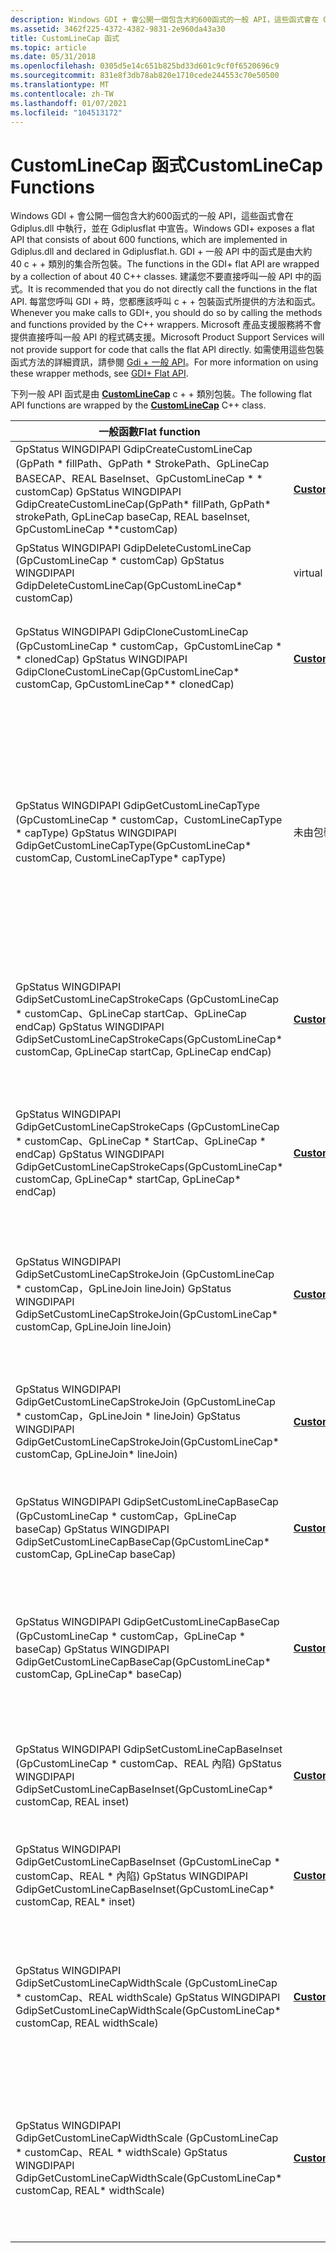 ```yaml
---
description: Windows GDI + 會公開一個包含大約600函式的一般 API，這些函式會在 Gdiplus.dll 中執行，並在 Gdiplusflat 中宣告。
ms.assetid: 3462f225-4372-4382-9831-2e960da43a30
title: CustomLineCap 函式
ms.topic: article
ms.date: 05/31/2018
ms.openlocfilehash: 0305d5e14c651b825bd33d601c9cf0f6520696c9
ms.sourcegitcommit: 831e8f3db78ab820e1710cede244553c70e50500
ms.translationtype: MT
ms.contentlocale: zh-TW
ms.lasthandoff: 01/07/2021
ms.locfileid: "104513172"
---
```

# <a name="customlinecap-functions"></a><span data-ttu-id="c1468-103">CustomLineCap 函式</span><span class="sxs-lookup"><span data-stu-id="c1468-103">CustomLineCap Functions</span></span>

<span data-ttu-id="c1468-104">Windows GDI + 會公開一個包含大約600函式的一般 API，這些函式會在 Gdiplus.dll 中執行，並在 Gdiplusflat 中宣告。</span><span class="sxs-lookup"><span data-stu-id="c1468-104">Windows GDI+ exposes a flat API that consists of about 600 functions, which are implemented in Gdiplus.dll and declared in Gdiplusflat.h.</span></span> <span data-ttu-id="c1468-105">GDI + 一般 API 中的函式是由大約 40 c + + 類別的集合所包裝。</span><span class="sxs-lookup"><span data-stu-id="c1468-105">The functions in the GDI+ flat API are wrapped by a collection of about 40 C++ classes.</span></span> <span data-ttu-id="c1468-106">建議您不要直接呼叫一般 API 中的函式。</span><span class="sxs-lookup"><span data-stu-id="c1468-106">It is recommended that you do not directly call the functions in the flat API.</span></span> <span data-ttu-id="c1468-107">每當您呼叫 GDI + 時，您都應該呼叫 c + + 包裝函式所提供的方法和函式。</span><span class="sxs-lookup"><span data-stu-id="c1468-107">Whenever you make calls to GDI+, you should do so by calling the methods and functions provided by the C++ wrappers.</span></span> <span data-ttu-id="c1468-108">Microsoft 產品支援服務將不會提供直接呼叫一般 API 的程式碼支援。</span><span class="sxs-lookup"><span data-stu-id="c1468-108">Microsoft Product Support Services will not provide support for code that calls the flat API directly.</span></span> <span data-ttu-id="c1468-109">如需使用這些包裝函式方法的詳細資訊，請參閱 [Gdi + 一般 API](-gdiplus-flatapi-flat.md)。</span><span class="sxs-lookup"><span data-stu-id="c1468-109">For more information on using these wrapper methods, see [GDI+ Flat API](-gdiplus-flatapi-flat.md).</span></span>

<span data-ttu-id="c1468-110">下列一般 API 函式是由 [**CustomLineCap**](/windows/desktop/api/gdiplusheaders/nl-gdiplusheaders-customlinecap) c + + 類別包裝。</span><span class="sxs-lookup"><span data-stu-id="c1468-110">The following flat API functions are wrapped by the [**CustomLineCap**](/windows/desktop/api/gdiplusheaders/nl-gdiplusheaders-customlinecap) C++ class.</span></span>



| <span data-ttu-id="c1468-111">一般函數</span><span class="sxs-lookup"><span data-stu-id="c1468-111">Flat function</span></span>                                                                                                                                         | <span data-ttu-id="c1468-112">包裝函式方法</span><span class="sxs-lookup"><span data-stu-id="c1468-112">Wrapper method</span></span>                                                                                                            | <span data-ttu-id="c1468-113">Description</span><span class="sxs-lookup"><span data-stu-id="c1468-113">Description</span></span>                                                                                                                                                                                                                                                                                                                                                   |
|-------------------------------------------------------------------------------------------------------------------------------------------------------|---------------------------------------------------------------------------------------------------------------------------|---------------------------------------------------------------------------------------------------------------------------------------------------------------------------------------------------------------------------------------------------------------------------------------------------------------------------------------------------------------|
| <span data-ttu-id="c1468-114">GpStatus WINGDIPAPI GdipCreateCustomLineCap (GpPath \* fillPath、GpPath \* StrokePath、GpLineCap BASECAP、REAL BaseInset、GpCustomLineCap \* \* customCap) </span><span class="sxs-lookup"><span data-stu-id="c1468-114">GpStatus WINGDIPAPI GdipCreateCustomLineCap(GpPath\* fillPath, GpPath\* strokePath, GpLineCap baseCap, REAL baseInset, GpCustomLineCap \*\*customCap)</span></span> | <span data-ttu-id="c1468-115">[**CustomLineCap::CustomLineCap**](/windows/win32/api/gdiplusheaders/nf-gdiplusheaders-customlinecap-customlinecap(constcustomlinecap_))</span><span class="sxs-lookup"><span data-stu-id="c1468-115">[**CustomLineCap::CustomLineCap**](/windows/win32/api/gdiplusheaders/nf-gdiplusheaders-customlinecap-customlinecap(constcustomlinecap_))</span></span> | <span data-ttu-id="c1468-116">建立 [**CustomLineCap：： CustomLineCap**](/windows/win32/api/gdiplusheaders/nf-gdiplusheaders-customlinecap-customlinecap(constcustomlinecap_)) 物件。</span><span class="sxs-lookup"><span data-stu-id="c1468-116">Creates a [**CustomLineCap::CustomLineCap**](/windows/win32/api/gdiplusheaders/nf-gdiplusheaders-customlinecap-customlinecap(constcustomlinecap_)) object.</span></span>                                                                                                                                                                                                                   |
| <span data-ttu-id="c1468-117">GpStatus WINGDIPAPI GdipDeleteCustomLineCap (GpCustomLineCap \* customCap) </span><span class="sxs-lookup"><span data-stu-id="c1468-117">GpStatus WINGDIPAPI GdipDeleteCustomLineCap(GpCustomLineCap\* customCap)</span></span>                                                                              | <span data-ttu-id="c1468-118">virtual ~ CustomLineCap () </span><span class="sxs-lookup"><span data-stu-id="c1468-118">virtual ~CustomLineCap()</span></span>                                                                                                  | <span data-ttu-id="c1468-119">清除 [**CustomLineCap：： CustomLineCap**](/windows/win32/api/gdiplusheaders/nf-gdiplusheaders-customlinecap-customlinecap(constcustomlinecap_)) 物件所使用的資源。</span><span class="sxs-lookup"><span data-stu-id="c1468-119">Cleans up resources used by a [**CustomLineCap::CustomLineCap**](/windows/win32/api/gdiplusheaders/nf-gdiplusheaders-customlinecap-customlinecap(constcustomlinecap_)) object.</span></span>                                                                                                                                                                                               |
| <span data-ttu-id="c1468-120">GpStatus WINGDIPAPI GdipCloneCustomLineCap (GpCustomLineCap \* customCap，GpCustomLineCap \* \* clonedCap) </span><span class="sxs-lookup"><span data-stu-id="c1468-120">GpStatus WINGDIPAPI GdipCloneCustomLineCap(GpCustomLineCap\* customCap, GpCustomLineCap\*\* clonedCap)</span></span>                                                | [<span data-ttu-id="c1468-121">**CustomLineCap：： Clone**</span><span class="sxs-lookup"><span data-stu-id="c1468-121">**CustomLineCap::Clone**</span></span>](/windows/desktop/api/Gdiplusheaders/nf-gdiplusheaders-customlinecap-clone)                                                       | <span data-ttu-id="c1468-122">[**CustomLineCap：： Clone**](/windows/desktop/api/Gdiplusheaders/nf-gdiplusheaders-customlinecap-clone)方法會將現有物件的內容複寫到新的 [**CustomLineCap**](/windows/desktop/api/gdiplusheaders/nl-gdiplusheaders-customlinecap)物件。</span><span class="sxs-lookup"><span data-stu-id="c1468-122">The [**CustomLineCap::Clone**](/windows/desktop/api/Gdiplusheaders/nf-gdiplusheaders-customlinecap-clone) method copies the contents of the existing object into a new [**CustomLineCap**](/windows/desktop/api/gdiplusheaders/nl-gdiplusheaders-customlinecap) object.</span></span>                                                                                                                                                      |
| <span data-ttu-id="c1468-123">GpStatus WINGDIPAPI GdipGetCustomLineCapType (GpCustomLineCap \* customCap，CustomLineCapType \* capType) </span><span class="sxs-lookup"><span data-stu-id="c1468-123">GpStatus WINGDIPAPI GdipGetCustomLineCapType(GpCustomLineCap\* customCap, CustomLineCapType\* capType)</span></span>                                                | <span data-ttu-id="c1468-124">未由包裝函式方法呼叫。</span><span class="sxs-lookup"><span data-stu-id="c1468-124">Not called by wrapper methods.</span></span>                                                                                            | <span data-ttu-id="c1468-125">呼叫此函式時， *capType* 參數會接收 *customCap* 所指定之 [**CustomLineCap**](/windows/desktop/api/gdiplusheaders/nl-gdiplusheaders-customlinecap)的類型。</span><span class="sxs-lookup"><span data-stu-id="c1468-125">When this function is called, the *capType* parameter receives the type of the [**CustomLineCap**](/windows/desktop/api/gdiplusheaders/nl-gdiplusheaders-customlinecap) specified by *customCap*.</span></span><br/> <span data-ttu-id="c1468-126">在) GdiplusEnums 中定義的 CustomLineCapType 列舉 (有兩個元素： CustomLineCapTypeDefault = 0 和 CustomLineCapTypeAdjustableArrow = 1。</span><span class="sxs-lookup"><span data-stu-id="c1468-126">The CustomLineCapType enumeration (defined in GdiplusEnums.h) has two elements: CustomLineCapTypeDefault = 0 and CustomLineCapTypeAdjustableArrow = 1.</span></span><br/>             |
| <span data-ttu-id="c1468-127">GpStatus WINGDIPAPI GdipSetCustomLineCapStrokeCaps (GpCustomLineCap \* customCap、GpLineCap startCap、GpLineCap endCap) </span><span class="sxs-lookup"><span data-stu-id="c1468-127">GpStatus WINGDIPAPI GdipSetCustomLineCapStrokeCaps(GpCustomLineCap\* customCap, GpLineCap startCap, GpLineCap endCap)</span></span>                                 | [<span data-ttu-id="c1468-128">**CustomLineCap::SetStrokeCap**</span><span class="sxs-lookup"><span data-stu-id="c1468-128">**CustomLineCap::SetStrokeCap**</span></span>](/windows/desktop/api/Gdiplusheaders/nf-gdiplusheaders-customlinecap-setstrokecap)                               | <span data-ttu-id="c1468-129">[**CustomLineCap：： SetStrokeCap**](/windows/desktop/api/Gdiplusheaders/nf-gdiplusheaders-customlinecap-setstrokecap)方法會在定義這個 [**CustomLineCap**](/windows/desktop/api/gdiplusheaders/nl-gdiplusheaders-customlinecap)物件的 [**GraphicsPath**](/windows/desktop/api/gdipluspath/nl-gdipluspath-graphicspath)物件內，設定用來開始和結束行的 [**LineCap**](/windows/desktop/api/Gdiplusenums/ne-gdiplusenums-linecap)物件。</span><span class="sxs-lookup"><span data-stu-id="c1468-129">The [**CustomLineCap::SetStrokeCap**](/windows/desktop/api/Gdiplusheaders/nf-gdiplusheaders-customlinecap-setstrokecap) method sets the [**LineCap**](/windows/desktop/api/Gdiplusenums/ne-gdiplusenums-linecap) object used to start and end lines within the [**GraphicsPath**](/windows/desktop/api/gdipluspath/nl-gdipluspath-graphicspath) object that defines this [**CustomLineCap**](/windows/desktop/api/gdiplusheaders/nl-gdiplusheaders-customlinecap) object.</span></span> |
| <span data-ttu-id="c1468-130">GpStatus WINGDIPAPI GdipGetCustomLineCapStrokeCaps (GpCustomLineCap \* customCap、GpLineCap \* StartCap、GpLineCap \* endCap) </span><span class="sxs-lookup"><span data-stu-id="c1468-130">GpStatus WINGDIPAPI GdipGetCustomLineCapStrokeCaps(GpCustomLineCap\* customCap, GpLineCap\* startCap, GpLineCap\* endCap)</span></span><br/>                  | [<span data-ttu-id="c1468-131">**CustomLineCap::GetStrokeCaps**</span><span class="sxs-lookup"><span data-stu-id="c1468-131">**CustomLineCap::GetStrokeCaps**</span></span>](/windows/desktop/api/Gdiplusheaders/nf-gdiplusheaders-customlinecap-getstrokecaps)                       | <span data-ttu-id="c1468-132">[**CustomLineCap：： GetStrokeCaps**](/windows/desktop/api/Gdiplusheaders/nf-gdiplusheaders-customlinecap-getstrokecaps)方法會取得開始行端點和 end 行端點的結束端點樣式。</span><span class="sxs-lookup"><span data-stu-id="c1468-132">The [**CustomLineCap::GetStrokeCaps**](/windows/desktop/api/Gdiplusheaders/nf-gdiplusheaders-customlinecap-getstrokecaps) method gets the end cap styles for both the start line cap and the end line cap.</span></span> <span data-ttu-id="c1468-133">行帽是 [**LineCap**](/windows/desktop/api/Gdiplusenums/ne-gdiplusenums-linecap) 物件，可結束路徑中的個別行。</span><span class="sxs-lookup"><span data-stu-id="c1468-133">Line caps are [**LineCap**](/windows/desktop/api/Gdiplusenums/ne-gdiplusenums-linecap) objects that end the individual lines within a path.</span></span>                                                          |
| <span data-ttu-id="c1468-134">GpStatus WINGDIPAPI GdipSetCustomLineCapStrokeJoin (GpCustomLineCap \* customCap，GpLineJoin lineJoin) </span><span class="sxs-lookup"><span data-stu-id="c1468-134">GpStatus WINGDIPAPI GdipSetCustomLineCapStrokeJoin(GpCustomLineCap\* customCap, GpLineJoin lineJoin)</span></span>                                                  | [<span data-ttu-id="c1468-135">**CustomLineCap::SetStrokeJoin**</span><span class="sxs-lookup"><span data-stu-id="c1468-135">**CustomLineCap::SetStrokeJoin**</span></span>](/windows/desktop/api/Gdiplusheaders/nf-gdiplusheaders-customlinecap-setstrokejoin)                              | <span data-ttu-id="c1468-136">[**CustomLineCap：： SetStrokeJoin**](/windows/desktop/api/Gdiplusheaders/nf-gdiplusheaders-customlinecap-setstrokejoin)方法會為筆觸設定線條聯結的樣式。</span><span class="sxs-lookup"><span data-stu-id="c1468-136">The [**CustomLineCap::SetStrokeJoin**](/windows/desktop/api/Gdiplusheaders/nf-gdiplusheaders-customlinecap-setstrokejoin) method sets the style of line join for the stroke.</span></span> <span data-ttu-id="c1468-137">這條線聯結會指定組成自訂行帽的 [**GraphicsPath**](/windows/desktop/api/gdipluspath/nl-gdipluspath-graphicspath) 物件內交集的兩條線聯結。</span><span class="sxs-lookup"><span data-stu-id="c1468-137">The line join specifies how two lines that intersect within the [**GraphicsPath**](/windows/desktop/api/gdipluspath/nl-gdipluspath-graphicspath) object that makes up the custom line cap are joined.</span></span>                            |
| <span data-ttu-id="c1468-138">GpStatus WINGDIPAPI GdipGetCustomLineCapStrokeJoin (GpCustomLineCap \* customCap，GpLineJoin \* lineJoin) </span><span class="sxs-lookup"><span data-stu-id="c1468-138">GpStatus WINGDIPAPI GdipGetCustomLineCapStrokeJoin(GpCustomLineCap\* customCap, GpLineJoin\* lineJoin)</span></span>                                                | [<span data-ttu-id="c1468-139">**CustomLineCap::GetStrokeJoin**</span><span class="sxs-lookup"><span data-stu-id="c1468-139">**CustomLineCap::GetStrokeJoin**</span></span>](/windows/desktop/api/Gdiplusheaders/nf-gdiplusheaders-customlinecap-getstrokejoin)                                       | <span data-ttu-id="c1468-140">[**CustomLineCap：： GetStrokeJoin**](/windows/desktop/api/Gdiplusheaders/nf-gdiplusheaders-customlinecap-getstrokejoin)方法會傳回用來聯結相同 [**GraphicsPath**](/windows/desktop/api/gdipluspath/nl-gdipluspath-graphicspath)物件中多行的 [**LineJoin**](/windows/desktop/api/Gdiplusenums/ne-gdiplusenums-linejoin)樣式。</span><span class="sxs-lookup"><span data-stu-id="c1468-140">The [**CustomLineCap::GetStrokeJoin**](/windows/desktop/api/Gdiplusheaders/nf-gdiplusheaders-customlinecap-getstrokejoin) method returns the style of [**LineJoin**](/windows/desktop/api/Gdiplusenums/ne-gdiplusenums-linejoin) used to join multiple lines in the same [**GraphicsPath**](/windows/desktop/api/gdipluspath/nl-gdipluspath-graphicspath) object.</span></span>                                                                                      |
| <span data-ttu-id="c1468-141">GpStatus WINGDIPAPI GdipSetCustomLineCapBaseCap (GpCustomLineCap \* customCap，GpLineCap baseCap) </span><span class="sxs-lookup"><span data-stu-id="c1468-141">GpStatus WINGDIPAPI GdipSetCustomLineCapBaseCap(GpCustomLineCap\* customCap, GpLineCap baseCap)</span></span>                                                       | [<span data-ttu-id="c1468-142">**CustomLineCap::SetBaseCap**</span><span class="sxs-lookup"><span data-stu-id="c1468-142">**CustomLineCap::SetBaseCap**</span></span>](/windows/desktop/api/Gdiplusheaders/nf-gdiplusheaders-customlinecap-setbasecap)                                     | <span data-ttu-id="c1468-143">[**CustomLineCap：： SetBaseCap**](/windows/desktop/api/Gdiplusheaders/nf-gdiplusheaders-customlinecap-setbasecap)方法會將顯示為此 [**CustomLineCap**](/windows/desktop/api/gdiplusheaders/nl-gdiplusheaders-customlinecap)一部分的 [**LineCap**](/windows/desktop/api/Gdiplusenums/ne-gdiplusenums-linecap) ，設定在行尾。</span><span class="sxs-lookup"><span data-stu-id="c1468-143">The [**CustomLineCap::SetBaseCap**](/windows/desktop/api/Gdiplusheaders/nf-gdiplusheaders-customlinecap-setbasecap) method sets the [**LineCap**](/windows/desktop/api/Gdiplusenums/ne-gdiplusenums-linecap) that appears as part of this [**CustomLineCap**](/windows/desktop/api/gdiplusheaders/nl-gdiplusheaders-customlinecap) at the end of a line.</span></span>                                                                                             |
| <span data-ttu-id="c1468-144">GpStatus WINGDIPAPI GdipGetCustomLineCapBaseCap (GpCustomLineCap \* customCap，GpLineCap \* baseCap) </span><span class="sxs-lookup"><span data-stu-id="c1468-144">GpStatus WINGDIPAPI GdipGetCustomLineCapBaseCap(GpCustomLineCap\* customCap, GpLineCap\* baseCap)</span></span>                                                     | [<span data-ttu-id="c1468-145">**CustomLineCap::GetBaseCap**</span><span class="sxs-lookup"><span data-stu-id="c1468-145">**CustomLineCap::GetBaseCap**</span></span>](/windows/desktop/api/Gdiplusheaders/nf-gdiplusheaders-customlinecap-getbasecap)                                             | <span data-ttu-id="c1468-146">[**CustomLineCap：： GetBaseCap**](/windows/desktop/api/Gdiplusheaders/nf-gdiplusheaders-customlinecap-getbasecap)方法會取得基底端點的樣式。</span><span class="sxs-lookup"><span data-stu-id="c1468-146">The [**CustomLineCap::GetBaseCap**](/windows/desktop/api/Gdiplusheaders/nf-gdiplusheaders-customlinecap-getbasecap) method gets the style of the base cap.</span></span> <span data-ttu-id="c1468-147">基底端點是一種 [**LineCap**](/windows/desktop/api/Gdiplusenums/ne-gdiplusenums-linecap) 物件，用來做為行結尾的端點，以及這個 [**CustomLineCap**](/windows/desktop/api/gdiplusheaders/nl-gdiplusheaders-customlinecap) 物件。</span><span class="sxs-lookup"><span data-stu-id="c1468-147">The base cap is a [**LineCap**](/windows/desktop/api/Gdiplusenums/ne-gdiplusenums-linecap) object used as a cap at the end of a line along with this [**CustomLineCap**](/windows/desktop/api/gdiplusheaders/nl-gdiplusheaders-customlinecap) object.</span></span>                                             |
| <span data-ttu-id="c1468-148">GpStatus WINGDIPAPI GdipSetCustomLineCapBaseInset (GpCustomLineCap \* customCap、REAL 內陷) </span><span class="sxs-lookup"><span data-stu-id="c1468-148">GpStatus WINGDIPAPI GdipSetCustomLineCapBaseInset(GpCustomLineCap\* customCap, REAL inset)</span></span><br/>                                                 | [<span data-ttu-id="c1468-149">**CustomLineCap::SetBaseInset**</span><span class="sxs-lookup"><span data-stu-id="c1468-149">**CustomLineCap::SetBaseInset**</span></span>](/windows/desktop/api/Gdiplusheaders/nf-gdiplusheaders-customlinecap-setbaseinset)                                   | <span data-ttu-id="c1468-150">[**CustomLineCap：： SetBaseInset**](/windows/desktop/api/Gdiplusheaders/nf-gdiplusheaders-customlinecap-setbaseinset)方法會設定此自訂行帽的基底內凹值。</span><span class="sxs-lookup"><span data-stu-id="c1468-150">The [**CustomLineCap::SetBaseInset**](/windows/desktop/api/Gdiplusheaders/nf-gdiplusheaders-customlinecap-setbaseinset) method sets the base inset value of this custom line cap.</span></span> <span data-ttu-id="c1468-151">這是線條結尾和基底上限之間的距離。</span><span class="sxs-lookup"><span data-stu-id="c1468-151">This is the distance between the end of a line and the base cap.</span></span>                                                                                                                                        |
| <span data-ttu-id="c1468-152">GpStatus WINGDIPAPI GdipGetCustomLineCapBaseInset (GpCustomLineCap \* customCap、REAL \* 內陷) </span><span class="sxs-lookup"><span data-stu-id="c1468-152">GpStatus WINGDIPAPI GdipGetCustomLineCapBaseInset(GpCustomLineCap\* customCap, REAL\* inset)</span></span>                                                          | [<span data-ttu-id="c1468-153">**CustomLineCap::GetBaseInset**</span><span class="sxs-lookup"><span data-stu-id="c1468-153">**CustomLineCap::GetBaseInset**</span></span>](/windows/desktop/api/Gdiplusheaders/nf-gdiplusheaders-customlinecap-getbaseinset)                                         | <span data-ttu-id="c1468-154">[**CustomLineCap：： GetBaseInset**](/windows/desktop/api/Gdiplusheaders/nf-gdiplusheaders-customlinecap-getbaseinset)方法會取得基底端點與直線開頭之間的距離。</span><span class="sxs-lookup"><span data-stu-id="c1468-154">The [**CustomLineCap::GetBaseInset**](/windows/desktop/api/Gdiplusheaders/nf-gdiplusheaders-customlinecap-getbaseinset) method gets the distance between the base cap to the start of the line.</span></span>                                                                                                                                                                                                 |
| <span data-ttu-id="c1468-155">GpStatus WINGDIPAPI GdipSetCustomLineCapWidthScale (GpCustomLineCap \* customCap、REAL widthScale) </span><span class="sxs-lookup"><span data-stu-id="c1468-155">GpStatus WINGDIPAPI GdipSetCustomLineCapWidthScale(GpCustomLineCap\* customCap, REAL widthScale)</span></span>                                                      | [<span data-ttu-id="c1468-156">**CustomLineCap::SetWidthScale**</span><span class="sxs-lookup"><span data-stu-id="c1468-156">**CustomLineCap::SetWidthScale**</span></span>](/windows/desktop/api/Gdiplusheaders/nf-gdiplusheaders-customlinecap-setwidthscale)                            | <span data-ttu-id="c1468-157">[**CustomLineCap：： SetWidthScale**](/windows/desktop/api/Gdiplusheaders/nf-gdiplusheaders-customlinecap-setwidthscale)方法會設定尺規寬度的值。</span><span class="sxs-lookup"><span data-stu-id="c1468-157">The [**CustomLineCap::SetWidthScale**](/windows/desktop/api/Gdiplusheaders/nf-gdiplusheaders-customlinecap-setwidthscale) method sets the value of the scale width.</span></span> <span data-ttu-id="c1468-158">這是相對於用來繪製線條的 [**畫筆**](/windows/desktop/api/gdipluspen/nl-gdipluspen-pen) 寬度而調整自訂行帽的數量。</span><span class="sxs-lookup"><span data-stu-id="c1468-158">This is the amount to scale the custom line cap relative to the width of the [**Pen**](/windows/desktop/api/gdipluspen/nl-gdipluspen-pen) used to draw lines.</span></span> <span data-ttu-id="c1468-159">1.0 的預設值不會調整行帽。</span><span class="sxs-lookup"><span data-stu-id="c1468-159">The default value of 1.0 does not scale the line cap.</span></span>                   |
| <span data-ttu-id="c1468-160">GpStatus WINGDIPAPI GdipGetCustomLineCapWidthScale (GpCustomLineCap \* customCap、REAL \* widthScale) </span><span class="sxs-lookup"><span data-stu-id="c1468-160">GpStatus WINGDIPAPI GdipGetCustomLineCapWidthScale(GpCustomLineCap\* customCap, REAL\* widthScale)</span></span>                                                    | [<span data-ttu-id="c1468-161">**CustomLineCap::GetWidthScale**</span><span class="sxs-lookup"><span data-stu-id="c1468-161">**CustomLineCap::GetWidthScale**</span></span>](/windows/desktop/api/Gdiplusheaders/nf-gdiplusheaders-customlinecap-getwidthscale)                                       | <span data-ttu-id="c1468-162">[**CustomLineCap：： GetWidthScale**](/windows/desktop/api/Gdiplusheaders/nf-gdiplusheaders-customlinecap-getwidthscale)方法會取得尺規寬度的值。</span><span class="sxs-lookup"><span data-stu-id="c1468-162">The [**CustomLineCap::GetWidthScale**](/windows/desktop/api/Gdiplusheaders/nf-gdiplusheaders-customlinecap-getwidthscale) method gets the value of the scale width.</span></span> <span data-ttu-id="c1468-163">這是要調整自訂行帽相對於用來繪製線條之 **畫筆** 物件寬度的數量。</span><span class="sxs-lookup"><span data-stu-id="c1468-163">This is the amount to scale the custom line cap relative to the width of the **Pen** object used to draw a line.</span></span> <span data-ttu-id="c1468-164">1.0 的預設值不會調整行帽。</span><span class="sxs-lookup"><span data-stu-id="c1468-164">The default value of 1.0 does not scale the line cap.</span></span>                                                      |



 

 

 
